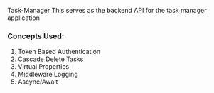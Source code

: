 Task-Manager
This serves as the backend API for the task manager application 

### Concepts Used:
1. Token Based Authentication
2. Cascade Delete Tasks
3. Virtual Properties
4. Middleware Logging
5. Ascync/Await
